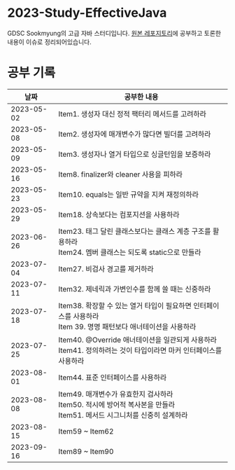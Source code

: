 # 2023-Study-EffectiveJava
GDSC Sookmyung의 고급 자바 스터디입니다.
[원본 레포지토리](https://github.com/dsc-sookmyung/2023-01-Effective-Java-Study)에 공부하고 토론한 내용이 이슈로 정리되어있습니다.

# 공부 기록

| 날짜         | 공부한 내용                                                                            |
|------------|-----------------------------------------------------------------------------------|
| 2023-05-02 | Item1. 생성자 대신 정적 팩터리 메서드를 고려하라                                                    |
| 2023-05-08 | Item2. 생성자에 매개변수가 많다면 빌더를 고려하라                                                    |
| 2023-05-09 | Item3. 생성자나 열거 타입으로 싱글턴임을 보증하라                                                    |
| 2023-05-16 | Item8. finalizer와 cleaner 사용을 피하라                                                 |
| 2023-05-23 | Item10. equals는 일반 규약을 지켜 재정의하라                                                   |
| 2023-05-29 | Item18. 상속보다는 컴포지션을 사용하라                                                          |
| 2023-06-26 | Item23. 태그 달린 클래스보다는 클래스 계층 구조를 활용하라<br>Item24. 멤버 클래스는 되도록 static으로 만들라          |
| 2023-07-04 | Item27. 비검사 경고를 제거하라                                                              |
| 2023-07-11 | Item32. 제네릭과 가변인수를 함께 쓸 때는 신중하라                                                   |
| 2023-07-18 | Item38. 확장할 수 있는 열거 타입이 필요하면 인터페이스를 사용하라<br>Item 39. 명명 패턴보다 애너테이션을 사용하라          |
| 2023-07-25 | Item40. @Override 애너테이션을 일관되게 사용하라<br>Item41. 정의하려는 것이 타입이라면 마커 인터페이스를 사용하라       |
| 2023-08-01 | Item44. 표준 인터페이스를 사용하라                                                            |
| 2023-08-08 | Item49. 매개변수가 유효한지 검사하라<br>Item50. 적시에 방어적 복사본을 만들라<br>Item51. 메서드 시그니처를 신중히 설계하라 |
| 2023-08-15 | Item59 ~ Item62                                                                   |
| 2023-09-16 | Item89 ~ Item90                                                                   |